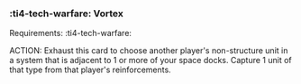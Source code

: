 ### :ti4-tech-warfare: **Vortex**

Requirements: :ti4-tech-warfare:

ACTION: Exhaust this card to choose another player's non-structure unit in a system that is adjacent to 1 or more of your space docks.
Capture 1 unit of that type from that player's reinforcements.
